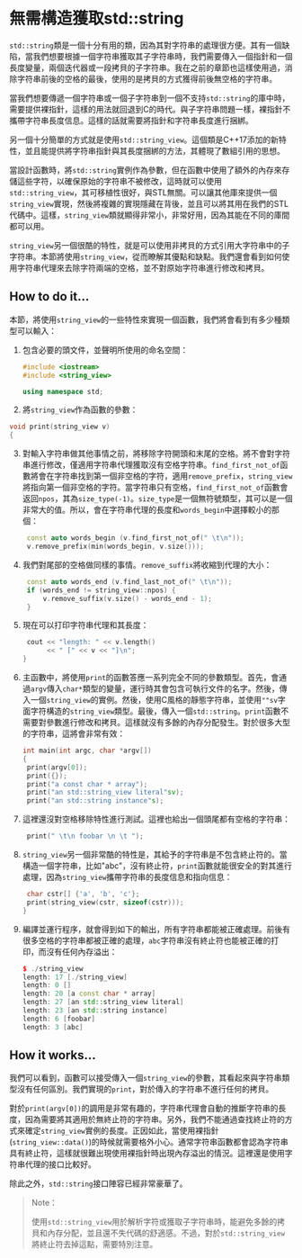 # 無需構造獲取std::string

`std::string`類是一個十分有用的類，因為其對字符串的處理很方便。其有一個缺陷，當我們想要根據一個字符串獲取其子字符串時，我們需要傳入一個指針和一個長度變量，兩個迭代器或一段拷貝的子字符串。我在之前的章節也這樣使用過，消除字符串前後的空格的最後，使用的是拷貝的方式獲得前後無空格的字符串。

當我們想要傳遞一個字符串或一個子字符串到一個不支持`std::string`的庫中時，需要提供裸指針，這樣的用法就回退到C的時代。與子字符串問題一樣，裸指針不攜帶字符串長度信息。這樣的話就需要將指針和字符串長度進行捆綁。

另一個十分簡單的方式就是使用`std::string_view`。這個類是C++17添加的新特性，並且能提供將字符串指針與其長度捆綁的方法，其體現了數組引用的思想。

當設計函數時，將`std::string`實例作為參數，但在函數中使用了額外的內存來存儲這些字符，以確保原始的字符串不被修改，這時就可以使用`std::string_view`，其可移植性很好，與STL無關。可以讓其他庫來提供一個`string_view`實現，然後將複雜的實現隱藏在背後，並且可以將其用在我們的STL代碼中。這樣，`string_view`類就顯得非常小，非常好用，因為其能在不同的庫間都可以用。

`string_view`另一個很酷的特性，就是可以使用非拷貝的方式引用大字符串中的子字符串。本節將使用`string_view`，從而瞭解其優點和缺點。我們還會看到如何使用字符串代理來去除字符兩端的空格，並不對原始字符串進行修改和拷貝。

## How to do it...

本節，將使用`string_view`的一些特性來實現一個函數，我們將會看到有多少種類型可以輸入：

1. 包含必要的頭文件，並聲明所使用的命名空間：

   ```c++
   #include <iostream>
   #include <string_view>
   
   using namespace std; 
   ```

2.  將`string_view`作為函數的參數：

   ```c++
   void print(string_view v)
   { 
   ```

3. 對輸入字符串做其他事情之前，將移除字符開頭和末尾的空格。將不會對字符串進行修改，僅適用字符串代理獲取沒有空格字符串。`find_first_not_of`函數將會在字符串找到第一個非空格的字符，適用`remove_prefix`，`string_view`將指向第一個非空格的字符。當字符串只有空格，`find_first_not_of`函數會返回`npos`，其為`size_type(-1)`。`size_type`是一個無符號類型，其可以是一個非常大的值。所以，會在字符串代理的長度和`words_begin`中選擇較小的那個：

   ```c++
   	const auto words_begin (v.find_first_not_of(" \t\n"));
   	v.remove_prefix(min(words_begin, v.size()));
   ```

4. 我們對尾部的空格做同樣的事情。`remove_suffix`將收縮到代理的大小：

   ```c++
   	const auto words_end (v.find_last_not_of(" \t\n"));
   	if (words_end != string_view::npos) {
   		v.remove_suffix(v.size() - words_end - 1);
   	} 
   ```

5. 現在可以打印字符串代理和其長度：

   ```c++
   	cout << "length: " << v.length()
   		 << " [" << v << "]\n";
   }
   ```

6. 主函數中，將使用`print`的函數答應一系列完全不同的參數類型。首先，會通過`argv`傳入`char*`類型的變量，運行時其會包含可執行文件的名字。然後，傳入一個`string_view`的實例。然後，使用C風格的靜態字符串，並使用`""sv`字面字符構造的`string_view`類型。最後，傳入一個`std::string`。`print`函數不需要對參數進行修改和拷貝。這樣就沒有多餘的內存分配發生。對於很多大型的字符串，這將會非常有效：

   ```c++
   int main(int argc, char *argv[])
   {
   	print(argv[0]);
   	print({});
   	print("a const char * array");
   	print("an std::string_view literal"sv);
   	print("an std::string instance"s); 
   ```

7. 這裡還沒對空格移除特性進行測試。這裡也給出一個頭尾都有空格的字符串：

   ```c++
   	print(" \t\n foobar \n \t "); 
   ```

8. `string_view`另一個非常酷的特性是，其給予的字符串是不包含終止符的。當構造一個字符串，比如"abc"，沒有終止符，`print`函數就能很安全的對其進行處理，因為`string_view`攜帶字符串的長度信息和指向信息：

   ```c++
   	char cstr[] {'a', 'b', 'c'};
   	print(string_view(cstr, sizeof(cstr)));
   }
   ```

9. 編譯並運行程序，就會得到如下的輸出，所有字符串都能被正確處理。前後有很多空格的字符串都被正確的處理，`abc`字符串沒有終止符也能被正確的打印，而沒有任何內存溢出：

   ```c++
   $ ./string_view
   length: 17 [./string_view]
   length: 0 []
   length: 20 [a const char * array]
   length: 27 [an std::string_view literal]
   length: 23 [an std::string instance]
   length: 6 [foobar]
   length: 3 [abc]
   ```

## How it works...

我們可以看到，函數可以接受傳入一個`string_view`的參數，其看起來與字符串類型沒有任何區別。我們實現的`print`，對於傳入的字符串不進行任何的拷貝。

對於`print(argv[0])`的調用是非常有趣的，字符串代理會自動的推斷字符串的長度，因為需要將其適用於無終止符的字符串。另外，我們不能通過查找終止符的方式來確定`string_view`實例的長度。正因如此，當使用裸指針(`string_view::data()`)的時候就需要格外小心。通常字符串函數都會認為字符串具有終止符，這樣就很難出現使用裸指針時出現內存溢出的情況。這裡還是使用字符串代理的接口比較好。

除此之外，`std::string`接口陣容已經非常豪華了。

> Note：
>
> 使用`std::string_view`用於解析字符或獲取子字符串時，能避免多餘的拷貝和內存分配，並且還不失代碼的舒適感。不過，對於`std::string_view`將終止符去掉這點，需要特別注意。

